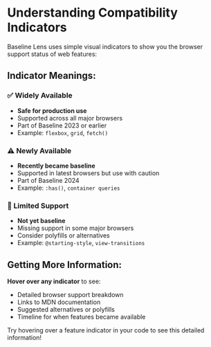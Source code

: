 # Understanding Compatibility Indicators

Baseline Lens uses simple visual indicators to show you the browser support status of web features:

## Indicator Meanings:

### ✅ Widely Available
- **Safe for production use**
- Supported across all major browsers
- Part of Baseline 2023 or earlier
- Example: `flexbox`, `grid`, `fetch()`

### ⚠️ Newly Available  
- **Recently became baseline**
- Supported in latest browsers but use with caution
- Part of Baseline 2024
- Example: `:has()`, `container queries`

### 🚫 Limited Support
- **Not yet baseline**
- Missing support in some major browsers
- Consider polyfills or alternatives
- Example: `@starting-style`, `view-transitions`

## Getting More Information:

**Hover over any indicator** to see:
- Detailed browser support breakdown
- Links to MDN documentation  
- Suggested alternatives or polyfills
- Timeline for when features became available

Try hovering over a feature indicator in your code to see this detailed information!